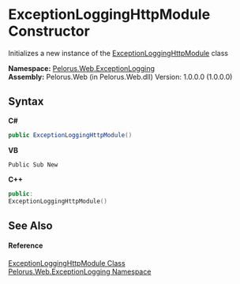 # ExceptionLoggingHttpModule Constructor 
 

Initializes a new instance of the <a href="4B299149">ExceptionLoggingHttpModule</a> class

**Namespace:**&nbsp;<a href="F7316212">Pelorus.Web.ExceptionLogging</a><br />**Assembly:**&nbsp;Pelorus.Web (in Pelorus.Web.dll) Version: 1.0.0.0 (1.0.0.0)

## Syntax

**C#**<br />
``` C#
public ExceptionLoggingHttpModule()
```

**VB**<br />
``` VB
Public Sub New
```

**C++**<br />
``` C++
public:
ExceptionLoggingHttpModule()
```


## See Also


#### Reference
<a href="4B299149">ExceptionLoggingHttpModule Class</a><br /><a href="F7316212">Pelorus.Web.ExceptionLogging Namespace</a><br />